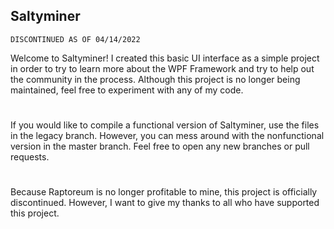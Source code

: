 ## Saltyminer

`DISCONTINUED AS OF 04/14/2022`

Welcome to Saltyminer! I created this basic UI interface as a simple project in order to try to learn more about the WPF Framework and try to help out the community in the process. Although this project is no longer being maintained, feel free to experiment with any of my code.

#
If you would like to compile a functional version of Saltyminer, use the files in the legacy branch. However, you can mess around with the nonfunctional version in the master branch. Feel free to open any new branches or pull requests.

#
Because Raptoreum is no longer profitable to mine, this project is officially discontinued. However, I want to give my thanks to all who have supported this project.